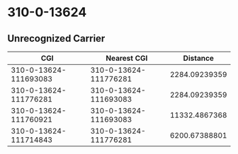 # 310-0-13624
## Unrecognized Carrier


| CGI | Nearest CGI | Distance |
|-----|-------------|----------|
| 310-0-13624-111693083 | 310-0-13624-111776281 | 2284.09239359 |
| 310-0-13624-111776281 | 310-0-13624-111693083 | 2284.09239359 |
| 310-0-13624-111760921 | 310-0-13624-111693083 | 11332.4867368 |
| 310-0-13624-111714843 | 310-0-13624-111776281 | 6200.67388801 |
